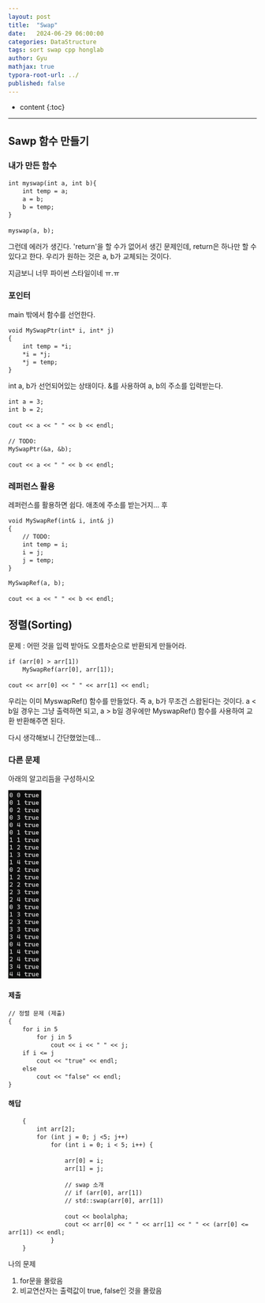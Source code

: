 ```yaml
---
layout: post
title:  "Swap"
date:   2024-06-29 06:00:00
categories: DataStructure
tags: sort swap cpp honglab
author: Gyu
mathjax: true
typora-root-url: ../
published: false
---
```


* content
{:toc}

---
## Sawp 함수 만들기

### 내가  만든  함수

```
int myswap(int a, int b){
	int temp = a;
	a = b;
	b = temp;
}

myswap(a, b);
```

그런데 에러가 생긴다. 'return'을 할 수가 없어서 생긴 문제인데, return은 하나만 할 수 있다고 한다. 우리가 원하는 것은 a, b가 교체되는 것이다.

지금보니 너무 파이썬 스타일이네 ㅠ.ㅠ

### 포인터

main 밖에서 함수를 선언한다.

```
void MySwapPtr(int* i, int* j)
{
	int temp = *i;
	*i = *j;
	*j = temp;
}
```

int a, b가 선언되어있는 상태이다. &를 사용하여 a, b의 주소를 입력받는다.

```
int a = 3;
int b = 2;

cout << a << " " << b << endl;

// TODO:
MySwapPtr(&a, &b);

cout << a << " " << b << endl;
```



### 레퍼런스 활용

레퍼런스를 활용하면 쉽다. 애초에 주소를 받는거지... 후

```
void MySwapRef(int& i, int& j)
{
	// TODO:
	int temp = i;
	i = j;
	j = temp;
}
```

```
MySwapRef(a, b);

cout << a << " " << b << endl;
```



## 정렬(Sorting)

문제 : 어떤 것을 입력 받아도 오름차순으로 반환되게 만들어라.

```
if (arr[0] > arr[1])
	MySwapRef(arr[0], arr[1]);

cout << arr[0] << " " << arr[1] << endl;
```

우리는 이미 MyswapRef() 함수를 만들었다. 즉 a, b가 무조건 스왑된다는 것이다. a < b일 경우는 그냥 출력하면 되고, a > b일 경우에만 MyswapRef() 함수를 사용하여 교환 반환해주면 된다.

다시 생각해보니 간단했었는데...

### 다른 문제

아래의 알고리듬을 구성하시오

![image-20240630130429335](/assets/images/2024-06-29-swap/image-20240630130429335.png)

#### 제출

```
// 정렬 문제 (제출)
{
	for i in 5
		for j in 5
			cout << i << " " << j;
	if i <= j
		cout << "true" << endl;
	else
		cout << "false" << endl;
}
```



#### 해답

```
	{
		int arr[2];
		for (int j = 0; j <5; j++)
			for (int i = 0; i < 5; i++) {

				arr[0] = i;
				arr[1] = j;

				// swap 소개
				// if (arr[0], arr[1])
				// std::swap(arr[0], arr[1])

				cout << boolalpha;
				cout << arr[0] << " " << arr[1] << " " << (arr[0] <= arr[1]) << endl;
			}
	}
```

나의 문제

1. for문을 몰랐음
2. 비교연산자는 출력값이 true, false인 것을 몰랐음
